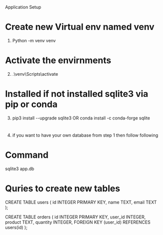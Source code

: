 Application Setup

# Create new Virtual env named venv
1.  Python -m venv venv

# Activate the envirnments 
2.   .\venv\Scripts\activate
 
# Installed if not installed sqlite3 via pip or conda
3.    pip3 install --upgrade sqlite3    OR    conda install -c conda-forge sqlite

#
4. if you want to have your own database from step 1 then follow following

  # Command
  sqlite3 app.db
  # Quries to create new tables
  CREATE TABLE users (
    id INTEGER PRIMARY KEY,
    name TEXT,
    email TEXT
);

CREATE TABLE orders (
    id INTEGER PRIMARY KEY,
    user_id INTEGER,
    product TEXT,
    quantity INTEGER,
    FOREIGN KEY (user_id) REFERENCES users(id)
);
